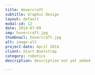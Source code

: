 ```yaml
---
title: Hovercraft
subtitle: Graphic Design
layout: default
modal-id: 12
date: 2014-07-09
img: hovercraft.jpg
thumbnail: hovercraft.jpg
alt: image-alt
project-date: April 2014
client: Start Bootstrap
category: robotics
description: description not yet added

---
```

